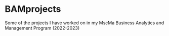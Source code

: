 # BAMprojects
Some of the projects I have worked on in my MscMa Business Analytics and Management Program (2022-2023)
